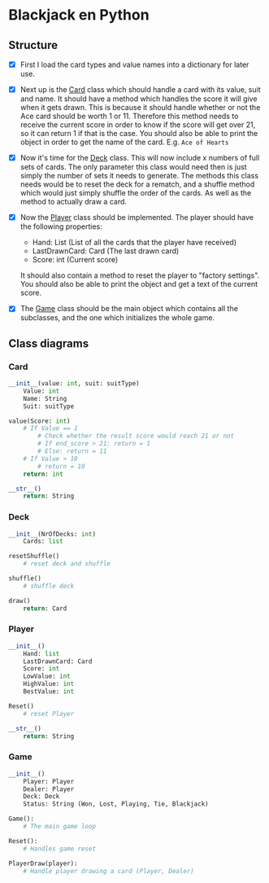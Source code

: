 # Blackjack en Python

## Structure
* [x] First I load the card types and value names into a dictionary for later use.

* [x] Next up is the [Card](#card) class which should handle a card with its value, suit and name. It should have a method which handles the score it will give when it gets drawn. This is because it should handle whether or not the Ace card should be worth 1 or 11. Therefore this method needs to receive the current score in order to know if the score will get over 21, so it can return 1 if that is the case. You should also be able to print the object in order to get the name of the card. E.g. `Ace of Hearts`

* [x] Now it's time for the [Deck](#deck) class. This will now include x numbers of full sets of cards. The only parameter this class would need then is just simply the number of sets it needs to generate. The methods this class needs would be to reset the deck for a rematch, and a shuffle method which would just simply shuffle the order of the cards. As well as the method to actually draw a card.

* [x] Now the [Player](#player) class should be implemented. The player should have the following properties:
    * Hand: List (List of all the cards that the player have received)
    * LastDrawnCard: Card (The last drawn card)
    * Score: int (Current score)

    It should also contain a method to reset the player to "factory settings". You should also be able to print the object and get a text of the current score.

* [x] The [Game](#game) class should be the main object which contains all the subclasses, and the one which initializes the whole game.



## Class diagrams
### Card
```python
__init__(value: int, suit: suitType)
    Value: int
    Name: String
    Suit: suitType

value(Score: int)
    # If Value == 1
        # Check whether the result score would reach 21 or not
        # If end_score > 21: return = 1
        # Else: return = 11
    # If Value > 10
        # return = 10
    return: int

__str__()
    return: String
```

### Deck
```python
__init__(NrOfDecks: int)
    Cards: list

resetShuffle()
    # reset deck and shuffle

shuffle()
    # shuffle deck

draw()
    return: Card
```

### Player
```python
__init__()
    Hand: list
    LastDrawnCard: Card
    Score: int
    LowValue: int
    HighValue: int
    BestValue: int

Reset()
    # reset Player

__str__()
    return: String
```

### Game
```python
__init__()
    Player: Player
    Dealer: Player
    Deck: Deck
    Status: String (Won, Lost, Playing, Tie, Blackjack)

Game():
    # The main game loop

Reset():
    # Handles game reset

PlayerDraw(player):
    # Handle player drawing a card (Player, Dealer)
```